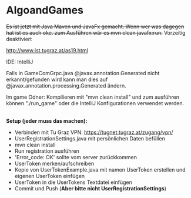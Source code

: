 # AlgoandGames


~~Es ist jetzt mit Java Maven und JavaFx gemacht. Wenn wer was dagegen hat ist es auch oke. zum Ausführen wär es mvn clean javafx:run.~~
Vorzeitig deaktiviert


http://www.ist.tugraz.at/as19.html

IDE: IntelliJ

Falls in GameComGrpc.java @javax.annotation.Generated nicht erkannt/gefunden wird kann man dies auf @javax.annotation.processing.Generated ändern.

Im game Odner: Kompilieren mit "mvn clean install" und zum ausführen können "./run_game" oder die IntelliJ Konfigurationen verwendet werden.

\
**Setup (jeder muss das machen):**
* Verbinden mit Tu Graz VPN: https://tugnet.tugraz.at/zugang/vpn/
* UserRegistrationSettings.java mit persönlichen Daten befüllen
* mvn clean install
* Run registration ausführen
* 'Error_code: OK' sollte vom server zurückkommen
* UserToken merken/aufschreiben
* Kopie von UserTokenExample.java mit namen UserToken erstellen und eigenen UserToken einfügen
* UserToken in die UserTokens Textdatei einfügen
* Commit und Push (**Aber bitte nicht UserRegistrationSettings**)